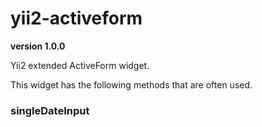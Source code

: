# yii2-activeform

**version 1.0.0**

Yii2 extended ActiveForm widget.

This widget has the following methods that are often used.

### singleDateInput
